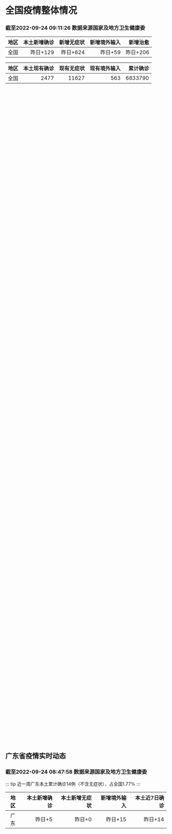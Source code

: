 
# 全国疫情整体情况
### 截至2022-09-24 09:11:26 数据来源国家及地方卫生健康委

|地区|本土新增确诊|新增无症状|新增境外输入|新增治愈|
|:--:|---:|---:|---:|---:|
|全国|昨日+129|昨日+624|昨日+59|昨日+206|

|地区|本土现有确诊|现有无症状|现有境外输入|累计确诊|
|:--:|---:|---:|---:|---:|
|全国|2477|11627|563|6833790|

<div id="chinaDayModify" style="width:100%;height:500px;margin-bottom:10px;"></div>
<div id="chinaAddHistoryData" style="width:100%;height:500px;margin-bottom:10px;"></div>
<div id="chinaNowHistoryData" style="width:100%;height:500px;margin-bottom:10px;"></div>
<div id="chinaTotalHistoryData" style="width:100%;height:500px;margin-bottom:10px;"></div>


## 广东省疫情实时动态
### 截至2022-09-24 08:47:58 数据来源国家及地方卫生健康委

::: tip 近一周广东本土累计确诊14例（不含无症状），占全国1.77%
:::

|地区|本土新增确诊|本土新增无症状|新增境外输入|本土近7日确诊|
|:--:|---:|---:|---:|---:|
|广东|昨日+5|昨日+0|昨日+15|昨日+14|

<div id="guangdongModify" style="width:100%;height:500px;margin-bottom:10px;"></div>
<div id="guangdongTotalHistory" style="width:100%;height:500px;margin-bottom:10px;"></div>
<div id="guangzhouModifyHistory" style="width:100%;height:500px;margin-bottom:10px;"></div>


<script>
import * as echarts from 'echarts'
export default {
  mounted () {
    this.chartChDay = echarts.init(document.getElementById("chinaDayModify"), "dark")
,this.chartChAdd = echarts.init(document.getElementById("chinaAddHistoryData"), "dark")
,this.chartChNow = echarts.init(document.getElementById("chinaNowHistoryData"), "dark")
,this.chartChTotal = echarts.init(document.getElementById("chinaTotalHistoryData"), "dark")
,this.chartGdMod = echarts.init(document.getElementById("guangdongModify"), "dark")
,this.chartGdTotal = echarts.init(document.getElementById("guangdongTotalHistory"), "dark")
,this.chartGzMod = echarts.init(document.getElementById("guangzhouModifyHistory"), "dark")


    const option_gd_mod = {
      title: {
        text: '广东疫情新增趋势（人）'
      },
      tooltip: {
        trigger: 'axis'
      },
      legend: {
        data: ['本土新增确诊', '本土新增无症状', '新增境外输入']
      },
      grid: {
        left: '3%',
        right: '4%',
        bottom: '3%',
        containLabel: true
      },
      toolbox: {
        feature: {
          saveAsImage: {}
        }
      },
      xAxis: {
        type: 'category',
        boundaryGap: false,
        data: ["07.27","07.28","07.29","07.30","07.31","08.01","08.02","08.03","08.04","08.05","08.06","08.07","08.08","08.09","08.10","08.11","08.12","08.13","08.14","08.15","08.16","08.17","08.18","08.19","08.20","08.21","08.22","08.23","08.24","08.25","08.26","08.27","08.28","08.29","08.30","08.31","09.01","09.02","09.03","09.04","09.05","09.06","09.07","09.08","09.09","09.10","09.11","09.12","09.13","09.14","09.15","09.16","09.17","09.18","09.19","09.20","09.21","09.22","09.23",]
      },
      yAxis: {
        type: 'value'
      },
      series: [
        {
          name: '本土新增确诊',
          type: 'line',
          stack: 'Total',
          smooth: true,
          data: [4,3,1,1,1,0,0,0,1,11,12,37,25,39,25,22,12,14,12,9,9,6,6,8,9,9,7,17,4,4,6,13,10,24,25,40,55,65,79,63,43,42,27,36,26,15,17,7,6,5,5,3,2,1,0,3,1,2,5,]
        },
        {
          name: '本土新增无症状',
          type: 'line',
          stack: 'Total',
          smooth: true,
          data: [8,3,2,2,1,1,1,0,0,2,5,6,13,7,5,14,11,1,4,8,2,2,1,7,9,11,1,5,2,4,2,4,3,12,21,34,41,40,24,26,17,18,12,28,6,10,11,4,3,4,1,1,1,2,1,2,2,4,0,]
        },
        {
          name: '新增境外输入',
          type: 'line',
          stack: 'Total',
          smooth: true,
          data: [10,11,6,8,19,30,19,29,14,10,19,16,16,20,27,19,13,13,15,3,14,7,9,10,9,17,17,13,16,18,15,19,12,11,10,13,16,17,18,16,16,19,6,16,23,19,21,12,11,8,10,15,7,11,15,12,13,14,15,]
        }
      ]
    };

    const option_gd_total = {
      title: {
        text: '广东疫情概览（人）'
      },
      tooltip: {
        trigger: 'axis'
      },
      legend: {
        data: ['累计确诊', '累计治愈']
      },
      grid: {
        left: '3%',
        right: '4%',
        bottom: '3%',
        containLabel: true
      },
      toolbox: {
        feature: {
          saveAsImage: {}
        }
      },
      xAxis: {
        type: 'category',
        boundaryGap: false,
        data: ["07.27","07.28","07.29","07.30","07.31","08.01","08.02","08.03","08.04","08.05","08.06","08.07","08.08","08.09","08.10","08.11","08.12","08.13","08.14","08.15","08.16","08.17","08.18","08.19","08.20","08.21","08.22","08.23","08.24","08.25","08.26","08.27","08.28","08.29","08.30","08.31","09.01","09.02","09.03","09.04","09.05","09.06","09.07","09.08","09.09","09.10","09.11","09.12","09.13","09.14","09.15","09.16","09.17","09.18","09.19","09.20","09.21","09.22","09.23",]
      },
      yAxis: {
        type: 'value'
      },
      series: [
        {
          name: '累计确诊',
          type: 'line',
          stack: 'Total',
          smooth: true,
          data: [8078,8092,8099,8108,8129,8159,8178,8207,8222,8243,8275,8328,8371,8430,8482,8523,8548,8575,8602,8614,8637,8650,8665,8683,8701,8727,8751,8781,8801,8822,8844,8879,8898,8933,8968,9021,9092,9174,9271,9350,9413,9474,9507,9559,9608,9642,9680,9699,9716,9729,9744,9762,9771,9783,9798,9813,9827,9843,9863,]
        },
        {
          name: '累计治愈',
          type: 'line',
          stack: 'Total',
          smooth: true,
          data: [7736,7763,7792,7808,7832,7857,7896,7921,7948,7973,8017,8032,8054,8075,8093,8105,8119,8142,8165,8183,8207,8225,8252,8268,8289,8323,8343,8367,8399,8430,8470,8507,8529,8561,8591,8620,8641,8671,8708,8725,8744,8775,8804,8831,8855,8888,8923,8959,9011,9075,9140,9140,9140,9140,9140,9140,9140,9529,9529,]
        }
      ]
    };

    const option_gz_mod = {
      title: {
        text: '广州疫情新增趋势（人）'
      },
      tooltip: {
        trigger: 'axis'
      },
      legend: {
        data: ['本土新增确诊', '本土新增无症状']
      },
      grid: {
        left: '3%',
        right: '4%',
        bottom: '3%',
        containLabel: true
      },
      toolbox: {
        feature: {
          saveAsImage: {}
        }
      },
      xAxis: {
        type: 'category',
        boundaryGap: false,
        data: ["0727","0728","0729","0730","0731","0801","0802","0803","0804","0805","0806","0807","0808","0809","0810","0811","0812","0813","0814","0815","0816","0817","0818","0819","0820","0821","0822","0823","0824","0825","0826","0827","0828","0829","0830","0831","0901","0902","0903","0904","0905","0906","0907","0908","0909","0910","0911","0912","0913","0914","0915","0916","0917","0918","0919","0920","0921","0922","0923",]
      },
      yAxis: {
        type: 'value'
      },
      series: [
        {
          name: '本土新增确诊',
          type: 'line',
          stack: 'Total',
          smooth: true,
          data: [0,0,0,0,1,0,0,0,0,0,1,4,1,2,0,1,0,0,1,1,3,0,2,0,0,2,0,2,0,0,0,1,1,0,5,5,3,7,4,8,5,6,3,2,0,0,0,0,0,0,0,0,1,0,0,0,0,1,4,]
        },
        {
          name: '本土新增无症状',
          type: 'line',
          stack: 'Total',
          smooth: true,
          data: [0,0,0,0,0,0,0,0,0,0,0,1,0,0,1,0,0,0,0,0,0,1,0,0,0,2,0,0,0,0,0,1,1,0,0,4,2,3,0,1,3,1,1,0,0,0,0,0,0,0,0,1,0,1,0,1,2,4,0,]
        }
      ]
    };

    const option_ch_day  = {
      series: [
        {
          type: 'treemap',
          data: [
            {
              name: '本土新增确诊昨日+129',
              value: 129,
            },
            {
              name: '新增无症状昨日+624',
              value: 624,
            },
            {
              name: '新增境外输入昨日+59',
              value: 59,
            },
            {
              name: '新增治愈昨日+206',
              value: 206,
            },
          ]
        }
      ]
    };

    const option_ch_add = {
      title: {
        text: '新增疫情整体走势'
      },
      tooltip: {
        trigger: 'axis'
      },
      legend: {
        data: ['本土确诊', '无症状感染', '新增境外输入']
      },
      grid: {
        left: '3%',
        right: '4%',
        bottom: '3%',
        containLabel: true
      },
      toolbox: {
        feature: {
          saveAsImage: {}
        }
      },
      xAxis: {
        type: 'category',
        boundaryGap: false,
        data: ["07.24","07.25","07.26","07.27","07.28","07.29","07.30","07.31","08.01","08.02","08.03","08.04","08.05","08.06","08.07","08.08","08.09","08.10","08.11","08.12","08.13","08.14","08.15","08.16","08.17","08.18","08.19","08.20","08.21","08.22","08.23","08.24","08.25","08.26","08.27","08.28","08.29","08.30","08.31","09.01","09.02","09.03","09.04","09.05","09.06","09.07","09.08","09.09","09.10","09.11","09.12","09.13","09.14","09.15","09.16","09.17","09.18","09.19","09.20","09.21","09.22","09.23",]
      },
      yAxis: {
        type: 'value'
      },
      series: [
        {
          name: '本土确诊',
          type: 'line',
          stack: 'Total',
          smooth: true,
          data: [101,98,79,86,60,49,74,33,46,38,53,162,310,337,324,350,380,614,648,646,623,692,530,566,614,559,578,553,360,308,380,345,262,250,259,301,349,349,307,318,440,314,303,264,323,241,259,239,179,164,188,196,126,102,76,106,92,104,123,114,121,129,]
        },
        {
          name: '无症状感染',
          type: 'line',
          stack: 'Total',
          smooth: true,
          data: [579,770,525,435,390,271,360,244,327,251,241,248,275,399,483,478,572,1379,1203,1359,1844,1620,1838,2322,2810,2119,1591,1628,1464,1440,1261,1289,1239,1106,1035,1255,1368,1326,1596,1567,1379,1359,1249,1235,1247,1093,1033,994,959,785,727,762,823,746,505,930,715,525,485,512,627,624,]
        },
        {
          name: '新增境外输入',
          type: 'line',
          stack: 'Total',
          smooth: true,
          data: [49,50,41,33,49,51,42,51,61,63,58,60,51,53,56,49,64,86,56,58,61,78,61,71,68,44,61,49,67,74,33,45,50,50,48,51,33,43,61,55,62,70,46,46,57,39,42,51,55,62,54,41,41,59,64,48,55,48,43,51,54,59,]
        }
      ]
    };

    const option_ch_now = {
      title: {
        text: '现有疫情整体走势'
      },
      tooltip: {
        trigger: 'axis'
      },
      legend: {
        data: ['本土确诊', '无症状感染', '新增境外输入']
      },
      grid: {
        left: '3%',
        right: '4%',
        bottom: '3%',
        containLabel: true
      },
      toolbox: {
        feature: {
          saveAsImage: {}
        }
      },
      xAxis: {
        type: 'category',
        boundaryGap: false,
        data: ["07.24","07.25","07.26","07.27","07.28","07.29","07.30","07.31","08.01","08.02","08.03","08.04","08.05","08.06","08.07","08.08","08.09","08.10","08.11","08.12","08.13","08.14","08.15","08.16","08.17","08.18","08.19","08.20","08.21","08.22","08.23","08.24","08.25","08.26","08.27","08.28","08.29","08.30","08.31","09.01","09.02","09.03","09.04","09.05","09.06","09.07","09.08","09.09","09.10","09.11","09.12","09.13","09.14","09.15","09.16","09.17","09.18","09.19","09.20","09.21","09.22","09.23",]
      },
      yAxis: {
        type: 'value'
      },
      series: [
        {
          name: '本土确诊',
          type: 'line',
          stack: 'Total',
          smooth: true,
          data: [1252,1274,1260,1274,1224,1214,1194,1148,1053,997,960,1012,1173,1412,1662,1965,2289,2838,3426,4020,4580,5196,5667,6140,6696,7061,7550,7749,7884,7679,7426,7132,7027,6660,6364,6101,5973,5834,5779,5658,5756,5636,5668,5670,5709,5713,5666,5575,5403,5083,4851,4714,4334,3681,3502,3293,3070,2881,2726,2606,2494,2477,]
        },
        {
          name: '无症状感染',
          type: 'line',
          stack: 'Total',
          smooth: true,
          data: [524,532,536,522,530,541,537,530,541,570,588,611,599,597,608,596,607,633,636,648,652,677,680,704,716,699,693,700,699,712,660,632,621,597,568,547,510,501,519,530,551,562,559,557,571,548,560,560,567,568,566,563,550,565,586,572,576,577,571,577,564,563,]
        },
        {
          name: '新增境外输入',
          type: 'line',
          stack: 'Total',
          smooth: true,
          data: [5979,6474,6675,6621,6643,6555,6545,6286,5985,5615,5268,4972,4591,4396,4413,4468,4763,5571,6374,7355,9003,10303,11867,13876,16430,18156,19300,20038,20791,21414,21435,21470,21752,21618,21301,21326,21729,22052,22906,23471,23260,23287,23491,23860,24163,24009,23400,22660,22555,21919,21298,20832,20206,18729,18148,17756,17213,16241,14762,14010,13518,11627,]
        }
      ]
    };

    const option_ch_total = {
      title: {
        text: '累计疫情整体走势'
      },
      tooltip: {
        trigger: 'axis'
      },
      legend: {
        data: ['确诊(含港澳台)', '死亡(含港澳台)']
      },
      grid: {
        left: '3%',
        right: '4%',
        bottom: '3%',
        containLabel: true
      },
      toolbox: {
        feature: {
          saveAsImage: {}
        }
      },
      xAxis: {
        type: 'category',
        boundaryGap: false,
        data: ["07.24","07.25","07.26","07.27","07.28","07.29","07.30","07.31","08.01","08.02","08.03","08.04","08.05","08.06","08.07","08.08","08.09","08.10","08.11","08.12","08.13","08.14","08.15","08.16","08.17","08.18","08.19","08.20","08.21","08.22","08.23","08.24","08.25","08.26","08.27","08.28","08.29","08.30","08.31","09.01","09.02","09.03","09.04","09.05","09.06","09.07","09.08","09.09","09.10","09.11","09.12","09.13","09.14","09.15","09.16","09.17","09.18","09.19","09.20","09.21","09.22","09.23",]
      },
      yAxis: {
        type: 'value'
      },
      series: [
        {
          name: '确诊(含港澳台)',
          type: 'line',
          stack: 'Total',
          smooth: true,
          data: [5010666,5028631,5054540,5081141,5106026,5130275,5152593,5174467,5191827,5216119,5240799,5264782,5287626,5308583,5331691,5348157,5372961,5398259,5422523,5445908,5468619,5491267,5508415,5532984,5559514,5584597,5609324,5633111,5656972,5675269,5703179,5733500,5762559,5790726,5817871,5846327,5868458,5901615,5938060,5974028,6009747,6044288,6080405,6106096,6144277,6187141,6223835,6259551,6296680,6330038,6356783,6404975,6455788,6502479,6545234,6585920,6626392,6655661,6701113,6748819,6792066,6833790,]
        },
        {
          name: '死亡(含港澳台)',
          type: 'line',
          stack: 'Total',
          smooth: true,
          data: [23297,23353,23396,23434,23501,23563,23627,23662,23704,23746,23782,23841,23899,23954,24001,24034,24055,24084,24129,24164,24207,24232,24258,24285,24322,24361,24401,24442,24471,24499,24525,24557,24603,24655,24699,24740,24766,24806,24836,24883,24927,24976,25019,25058,25088,25130,25171,25237,25275,25315,25354,25381,25428,25491,25553,25603,25671,25712,25744,25792,25868,26074,]
        }
      ]
    };

    this.chartGdMod.setOption(option_gd_mod);
    this.chartGdTotal.setOption(option_gd_total);
    this.chartGzMod.setOption(option_gz_mod);
    this.chartChDay.setOption(option_ch_day);
    this.chartChAdd.setOption(option_ch_add);
    this.chartChNow.setOption(option_ch_now);
    this.chartChTotal.setOption(option_ch_total);

    window.onresize = () => {
      this.chartGdMod.resize()
      this.chartGdTotal.resize()
      this.chartGzMod.resize()
      this.chartChDay.resize()
      this.chartChAdd.resize()
      this.chartChNow.resize()
      this.chartChTotal.resize()
    }
  }
}
</script>

## 广东省各地区疫情情况

::: danger 6个中高风险地区
:::

|地区|本土新增确诊|本土新增无症状|本土近7日确诊|中高风险地区|
|:--:|---:|---:|---:|---:|
|广州|+4|0|+6|0|
|深圳|+1|0|+5|+4|
|清远|0|0|+3|0|
|中山|0|0|0|0|
|梅州|0|0|0|0|
|潮州|0|0|0|0|
|揭阳|0|0|0|0|
|湛江|0|0|0|0|
|东莞|0|0|0|+2|
|惠州|0|0|0|0|
|韶关|0|0|0|0|
|阳江|0|0|0|0|
|河源|0|0|0|0|
|江门|0|0|0|0|
|茂名|0|0|0|0|
|佛山|0|0|0|0|
|汕尾|0|0|0|0|
|肇庆|0|0|0|0|
|云浮|0|0|0|0|
|汕头|0|0|0|0|
|珠海|0|0|0|0|


## 广东疫情热点动态

  
### 09-24 09:30
::: tip 广州海珠：24日开展第四轮全区全员核酸检测
文/羊城晚报全媒体记者 邹丽珍9月24日，记者获悉，广州海珠定于9月24日在全区范围内启动第四轮全员核酸检测，通告全文如下：海珠区关于开展第四轮全区全员核酸检测工作的通告海珠区广大居民朋友：根据最新疫...

信息来源：羊城派

[阅读全文](https://h5.baike.qq.com/mobile/landing.html?docid=20220924A01NG400&isNews=1&adtag=wxjk.yqssc.yqdt)
:::

### 09-24 09:11
::: tip 福田最新通告，涉这2街道！
深圳市福田区新型冠状病毒肺炎疫情

防控指挥部通告

（第446号）



根据当前我区疫情防控工作需要，按照国务院应对新型冠状病毒肺炎疫情联防联控机制综合组《新型冠状病毒肺炎疫情防控方案（第九版）》...

深圳大事件

[阅读全文](https://mp.weixin.qq.com/s?__biz=MzA4NTczOTMzMQ==&mid=2651384028&idx=3&sn=b25ff2bde3d9e4e0644e80d3d2a0dbdb&chksm=842f1af0b35893e603bd658347a664835ba957feec6cc2cd04de26c14ce50171f61ec69c5379&mpshare=1&scene=1&srcid=0924sRihbFn6QP6rbr27zciN&sharer_sharetime=1663985351240&sharer_shareid=d35647f873619e01ec6c2f6ddaa3a96d&version=4.0.16.6007&platform=win#rd)
:::

### 09-24 09:11
::: tip 去过这家店尽快申报！罗湖区发布重要提醒
亲爱的居民朋友：



2022年9月24日，罗湖区在东湖街道发现有居民核酸检测结果异常，流调显示相关人员轨迹涉及东湖街道东乐花园119栋商铺东乐汤粉店，区域存在较大疫情传播风险。



为迅速控制疫...

深圳大事件

[阅读全文](https://mp.weixin.qq.com/s?__biz=MzA4NTczOTMzMQ==&mid=2651384028&idx=2&sn=83d0fba464d441831fdc7bf92bd1bc3e&chksm=842f1af0b35893e607595beca5fc79988522aa7033651ddb6cc1ca102fae1fd99109dd02bc1f&mpshare=1&scene=1&srcid=09248FWqloizAE7cgIPKzCCJ&sharer_sharetime=1663985366232&sharer_shareid=d35647f873619e01ec6c2f6ddaa3a96d&version=4.0.16.6007&platform=win#rd)
:::

### 09-24 09:00
::: tip 深圳9月23日在社区筛查中发现1例确诊病例
据深圳卫健委，9月23日0-24时，深圳在社区筛查中发现1例新冠肺炎确诊病例。新增病例，情况如下病例1男，30岁，居住在福田区华富街道田面新村，在社区筛查中发现。该病例已转送至市第三人民医院应急院区隔...

信息来源：界面新闻

[阅读全文](https://h5.baike.qq.com/mobile/landing.html?docid=20220924A01EH500&isNews=1&adtag=wxjk.yqssc.yqdt)
:::

### 09-24 08:50
::: tip 广东9月23日新增本土确诊病例5例
据广东卫健委，9月23日0-24时，广东省新增本土确诊病例2例（广州1例，深圳1例）；另有3例本土无症状感染者转确诊病例（广州3例）。全省新增境外输入确诊病例12例（广州7例，深圳5例）；新增境外输入...

信息来源：界面新闻

[阅读全文](https://h5.baike.qq.com/mobile/landing.html?docid=20220924A01BZI00&isNews=1&adtag=wxjk.yqssc.yqdt)
:::

### 09-24 08:41
::: tip 2022年9月24日广东省新冠肺炎疫情情况
                                                        　　9月23日0-24时，全省新增本土确诊病例2例（广州1例，深圳1例）；另有3例本土无...

信息来源：广东省卫生健康委员会

[阅读全文](https://h5.baike.qq.com/mobile/landing.html?docid=WJW202209241TD6EXYN&isNews=1&adtag=wxjk.yqssc.yqdt)
:::

### 09-23 18:43
::: tip 倡导本地过节！广东发布国庆假期出行防疫要求
文/羊城晚报全媒体记者 张华通讯员 粤卫信国庆假期即将来临，记者从广东省新冠肺炎疫情防控指挥办了解到，该办向广大市民朋友发出以下提醒：1、倡导在本地过节。请广大市民尽量选择在本地过节，减少跨省、跨地市...

信息来源：羊城派

[阅读全文](https://h5.baike.qq.com/mobile/landing.html?docid=20220923A08QMK00&isNews=1&adtag=wxjk.yqssc.yqdt)
:::

### 09-23 17:11
::: tip 福田发布重要通知：到过这7个地方，立即申报！
亲爱的居民朋友：



近日，辖区内发现核酸检测异常人员，为迅速控制疫情，阻断疫情传播扩散，尽可能减少对居民朋友健康和生活的影响，请在9月20日-9月23日期间曾到访过以下场所的居民进行申报：



...

深圳大事件

[阅读全文](https://mp.weixin.qq.com/s?__biz=MzA4NTczOTMzMQ==&mid=2651383944&idx=1&sn=3214e754f2324088c4739e9b7d28c5dc&chksm=842f1aa4b35893b2139c47abc7358c86e244f01f1d882c73839c850cfc8c7428b0b1a8de28f4&mpshare=1&scene=1&srcid=0923q0yT5KvEbkf007dGn4I3&sharer_sharetime=1663924367896&sharer_shareid=d35647f873619e01ec6c2f6ddaa3a96d&version=4.0.16.6007&platform=win#rd)
:::

### 09-23 15:27
::: tip 9月23日惠州市博罗县石湾镇通报密切接触者活动轨迹
9月23日，广东省惠州市博罗县石湾镇通报一名密切接触者活动轨迹。具体情况如下：现公布一名新冠病例的密切接触者在我镇的活动轨迹排查情况，如在以下时间段有到过相关区域与密接人员存在同时空接触的，请按相应要...

信息来源：南方都市报

[阅读全文](https://h5.baike.qq.com/mobile/landing.html?docid=20220923A05OZW00&isNews=1&adtag=wxjk.yqssc.yqdt)
:::

### 09-23 14:54
::: tip 丽珠集团：丽康V-01疫苗于9月21日正式在珠海“开打”
丽珠集团近日在接受调研时表示，丽康V-01疫苗于9月21日正式在珠海“开打”。目前，丽康V-01在开展国际临床Ⅲ期的几个主要的国家EUA资料已完成递交，且当地监管审阅进展正常；在未开展国际Ⅲ期的国家，...

信息来源：界面新闻

[阅读全文](https://h5.baike.qq.com/mobile/landing.html?docid=20220923A05CCK00&isNews=1&adtag=wxjk.yqssc.yqdt)
:::

